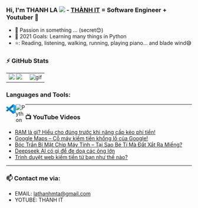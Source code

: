 ### Hi, I'm THANH LA <img src="https://media.giphy.com/media/hvRJCLFzcasrR4ia7z/giphy.gif" width="25px"> -  [THÀNH IT][website] = Software Engineer + Youtuber 🌻  


- 🔭 Passion in something ... (secret😊)
- 💪 2021 Goals: Learning many things in Python
- ⭐: Reading, listening, walking, running, playing piano... and blade wind😅

### :zap: GitHub Stats

<table>
<tr>
  <td width="48%">
    <img src="https://github-readme-stats.vercel.app/api?username=ThanhLa1802&show_icons=true&hide=contribs,issues&hide_border=true" />
    <img src="https://github-readme-stats.vercel.app/api/top-langs/?username=ThanhLa1802&layout=compact&show_icons=true&hide_border=true" />
  </td>
  <td width="52%"><img alt="gif" align="right" src=".github/assets/coding-freak.gif"/></td>
</tr>
<table>

### Languages and Tools:
<img align="left" alt="Visual Studio Code" width="26px" src="https://raw.githubusercontent.com/github/explore/80688e429a7d4ef2fca1e82350fe8e3517d3494d/topics/visual-studio-code/visual-studio-code.png" />
<img align="left" alt="Python" width="26px" src="https://upload.wikimedia.org/wikipedia/commons/thumb/0/0a/Python.svg/1200px-Python.svg.png" /> 

---

### 📺 YouTube Videos

<!-- YOUTUBE:START -->
- [RAM là gì? Hiểu cho đúng trước khi nâng cấp kẻo phí tiền!](https://www.youtube.com/watch?v=686BEEKNpNI)
- [Google Maps – Cỗ máy kiếm tiền khổng lồ của Google!](https://www.youtube.com/watch?v=pt4g-X8-YME)
- [Bóc Trần Bí Mật Chip Máy Tính – Tại Sao Bé Tí Mà Đắt Xắt Ra Miếng?](https://www.youtube.com/watch?v=V-y9J6I5CY0)
- [Deepseek AI có gì để đe doạ các ông lớn](https://www.youtube.com/watch?v=tksu9QGe1sc)
- [Trình duyệt web kiếm tiền từ bạn như thế nào?](https://www.youtube.com/watch?v=dWDc8y6c4dA)
<!-- YOUTUBE:END -->

---

### 📫 Contact me via:
- EMAIL: lathanhmta@gmail.com
- YOTUBE: THÀNH IT

[website]: https://www.youtube.com/channel/UC9L5_YMFz8JfBeQtUic8-3A
